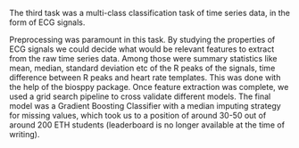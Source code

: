 The third task was a multi-class classification task of time series data, in the form of ECG signals.

Preprocessing was paramount in this task. By studying the properties of ECG signals we could decide what would be relevant features to extract from the raw time series data. Among those were summary statistics like mean, median, standard deviation etc of the R peaks of the signals, time difference between R peaks and heart rate templates. This was done with the help of the biosppy package. Once feature extraction was complete, we used a grid search pipeline to cross validate different models. The final model was a Gradient Boosting Classifier with a median imputing strategy for missing values, which took us to a position of around 30-50 out of around 200 ETH students (leaderboard is no longer available at the time of writing).
